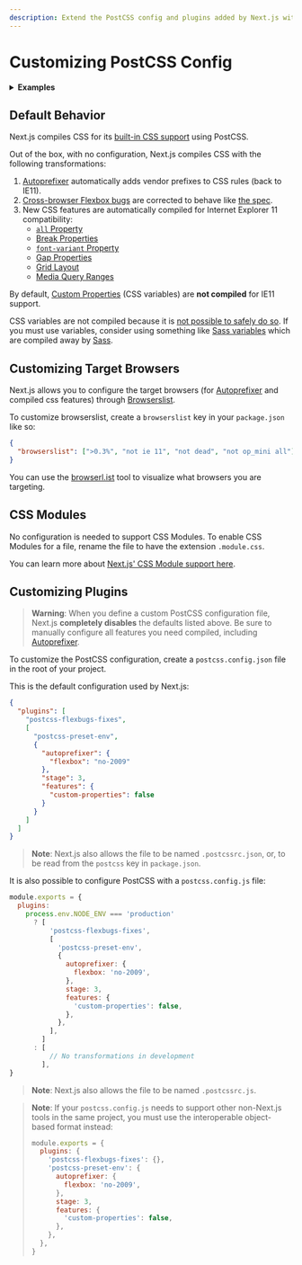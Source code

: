 ```yaml
---
description: Extend the PostCSS config and plugins added by Next.js with your own.
---
```


# Customizing PostCSS Config

<details>
  <summary><b>Examples</b></summary>
  <ul>
    <li><a href="https://github.com/zeit/next.js/tree/canary/examples/with-tailwindcss">Tailwind CSS Example</a></li>
  </ul>
</details>

## Default Behavior

Next.js compiles CSS for its [built-in CSS support](/docs/basic-features/built-in-css-support) using PostCSS.

Out of the box, with no configuration, Next.js compiles CSS with the following transformations:

1. [Autoprefixer](https://github.com/postcss/autoprefixer) automatically adds vendor prefixes to CSS rules (back to IE11).
1. [Cross-browser Flexbox bugs](https://github.com/philipwalton/flexbugs) are corrected to behave like [the spec](https://www.w3.org/TR/css-flexbox-1/).
1. New CSS features are automatically compiled for Internet Explorer 11 compatibility:
   - [`all` Property](https://developer.mozilla.org/en-US/docs/Web/CSS/all)
   - [Break Properties](https://developer.mozilla.org/en-US/docs/Web/CSS/break-after)
   - [`font-variant` Property](https://developer.mozilla.org/en-US/docs/Web/CSS/font-variant)
   - [Gap Properties](https://developer.mozilla.org/en-US/docs/Web/CSS/gap)
   - [Grid Layout](https://developer.mozilla.org/en-US/docs/Web/CSS/grid)
   - [Media Query Ranges](https://developer.mozilla.org/en-US/docs/Web/CSS/Media_Queries/Using_media_queries#Syntax_improvements_in_Level_4)

By default, [Custom Properties](https://developer.mozilla.org/en-US/docs/Web/CSS/var) (CSS variables) are **not compiled** for IE11 support.

CSS variables are not compiled because it is [not possible to safely do so](https://github.com/MadLittleMods/postcss-css-variables#caveats).
If you must use variables, consider using something like [Sass variables](https://sass-lang.com/documentation/variables) which are compiled away by [Sass](https://sass-lang.com/).

## Customizing Target Browsers

Next.js allows you to configure the target browsers (for [Autoprefixer](https://github.com/postcss/autoprefixer) and compiled css features) through [Browserslist](https://github.com/browserslist/browserslist).

To customize browserslist, create a `browserslist` key in your `package.json` like so:

```json
{
  "browserslist": [">0.3%", "not ie 11", "not dead", "not op_mini all"]
}
```

You can use the [browserl.ist](https://browserl.ist/?q=%3E0.3%25%2C+not+ie+11%2C+not+dead%2C+not+op_mini+all) tool to visualize what browsers you are targeting.

## CSS Modules

No configuration is needed to support CSS Modules. To enable CSS Modules for a file, rename the file to have the extension `.module.css`.

You can learn more about [Next.js' CSS Module support here](/docs/basic-features/built-in-css-support).

## Customizing Plugins

> **Warning**: When you define a custom PostCSS configuration file, Next.js **completely disables** the defaults listed above.
> Be sure to manually configure all features you need compiled, including [Autoprefixer](https://github.com/postcss/autoprefixer).

To customize the PostCSS configuration, create a `postcss.config.json` file in the root of your project.

This is the default configuration used by Next.js:

```json
{
  "plugins": [
    "postcss-flexbugs-fixes",
    [
      "postcss-preset-env",
      {
        "autoprefixer": {
          "flexbox": "no-2009"
        },
        "stage": 3,
        "features": {
          "custom-properties": false
        }
      }
    ]
  ]
}
```

> **Note**: Next.js also allows the file to be named `.postcssrc.json`, or, to be read from the `postcss` key in `package.json`.

It is also possible to configure PostCSS with a `postcss.config.js` file:

```js
module.exports = {
  plugins:
    process.env.NODE_ENV === 'production'
      ? [
          'postcss-flexbugs-fixes',
          [
            'postcss-preset-env',
            {
              autoprefixer: {
                flexbox: 'no-2009',
              },
              stage: 3,
              features: {
                'custom-properties': false,
              },
            },
          ],
        ]
      : [
          // No transformations in development
        ],
}
```

> **Note**: Next.js also allows the file to be named `.postcssrc.js`.

> **Note**: If your `postcss.config.js` needs to support other non-Next.js tools in the same project, you must use the interoperable object-based format instead:
>
> ```js
> module.exports = {
>   plugins: {
>     'postcss-flexbugs-fixes': {},
>     'postcss-preset-env': {
>       autoprefixer: {
>         flexbox: 'no-2009',
>       },
>       stage: 3,
>       features: {
>         'custom-properties': false,
>       },
>     },
>   },
> }
> ```
